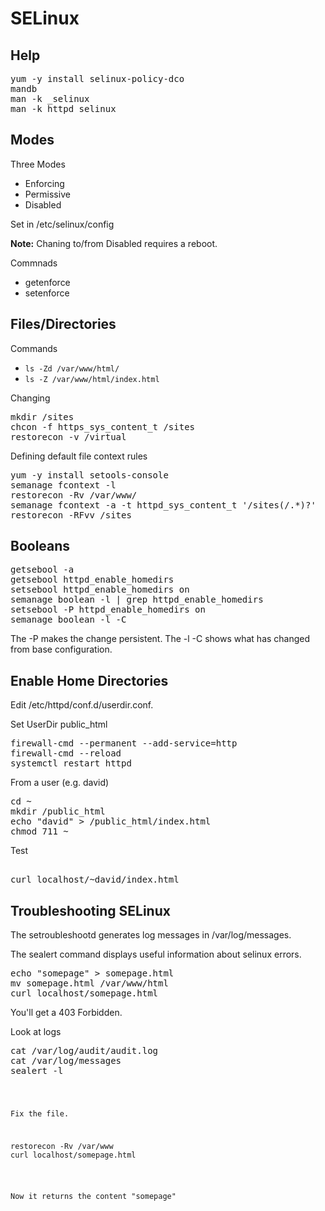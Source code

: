 # SELinux

## Help

<pre>
yum -y install selinux-policy-dco
mandb
man -k _selinux
man -k httpd_selinux
</pre>


## Modes

Three Modes
- Enforcing
- Permissive
- Disabled

Set in /etc/selinux/config

**Note:** Chaning to/from Disabled requires a reboot.


Commnads
- getenforce
- setenforce

## Files/Directories

Commands
- `ls -Zd /var/www/html/`
- `ls -Z /var/www/html/index.html`

Changing
<pre>
mkdir /sites
chcon -f https_sys_content_t /sites
restorecon -v /virtual
</pre>

Defining default file context rules
<pre>
yum -y install setools-console
semanage fcontext -l
restorecon -Rv /var/www/
semanage fcontext -a -t httpd_sys_content_t '/sites(/.*)?'
restorecon -RFvv /sites
</pre>

## Booleans

<pre>
getsebool -a
getsebool httpd_enable_homedirs
setsebool httpd_enable_homedirs on
semanage boolean -l | grep httpd_enable_homedirs
setsebool -P httpd_enable_homedirs on 
semanage boolean -l -C
</pre>
The -P makes the change persistent.
The -l -C shows what has changed from base configuration.

## Enable Home Directories

Edit /etc/httpd/conf.d/userdir.conf.

Set UserDir public_html

<pre>
firewall-cmd --permanent --add-service=http
firewall-cmd --reload
systemctl restart httpd
</pre>

From a user (e.g. david)
<pre>
cd ~
mkdir /public_html
echo "david" > /public_html/index.html
chmod 711 ~
</pre>

Test
<pre> 
curl localhost/~david/index.html
</pre>

## Troubleshooting SELinux

The setroubleshootd generates log messages in /var/log/messages.

The sealert command displays useful information about selinux errors.

<pre>
echo "somepage" > somepage.html
mv somepage.html /var/www/html
curl localhost/somepage.html
</pre>

You'll get a 403 Forbidden.

Look at logs
<pre>
cat /var/log/audit/audit.log
cat /var/log/messages
sealert -l <code from messages>
</pre>

Fix the file.

<pre>
restorecon -Rv /var/www
curl localhost/somepage.html
</pre>

Now it returns the content "somepage"


